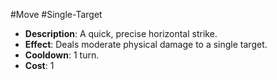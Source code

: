 #Move #Single-Target

- **Description**: A quick, precise horizontal strike.
- **Effect**: Deals moderate physical damage to a single target.
- **Cooldown**: 1 turn.
- **Cost**: 1